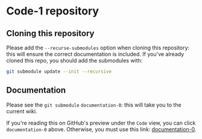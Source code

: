 # Code-1 repository

## Cloning this repository

Please add the `--recurse-submodules` option when cloning this repository: this will ensure the correct documentation is included. If you've already cloned this repo, you should add the submodules with:

```bash
git submodule update --init --recursive
```

## Documentation

Please see the `git submodule` `documentation-0`: this will take you to the current wiki.

If you're reading this on GitHub's preview under the `Code` view, you can click `documentation-0` above. Otherwise, you must use this link: [documentation-0](https://github.com/morancj/documentation-0/wiki).
